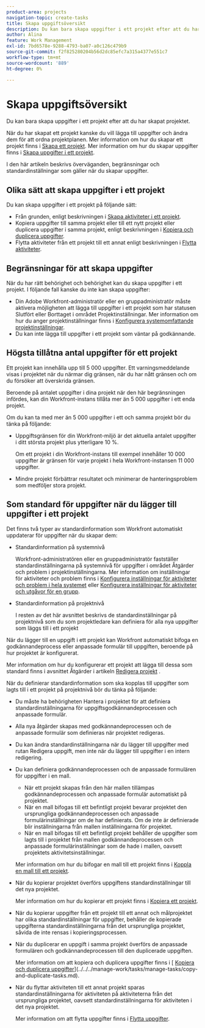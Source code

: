 ```yaml
---
product-area: projects
navigation-topic: create-tasks
title: Skapa uppgiftsöversikt
description: Du kan bara skapa uppgifter i ett projekt efter att du har skapat projektet.
author: Alina
feature: Work Management
exl-id: 7bd6578e-9288-4793-ba07-a0c126c479b9
source-git-commit: f2f825280204b56d2dc85efc7a315a4377e551c7
workflow-type: tm+mt
source-wordcount: '889'
ht-degree: 0%

---
```


# Skapa uppgiftsöversikt

Du kan bara skapa uppgifter i ett projekt efter att du har skapat projektet.

När du har skapat ett projekt kanske du vill lägga till uppgifter och ändra dem för att ordna projektplanen. Mer information om hur du skapar ett projekt finns i [Skapa ett projekt](../../../manage-work/projects/create-projects/create-project.md). Mer information om hur du skapar uppgifter finns i [Skapa uppgifter i ett projekt](../../../manage-work/tasks/create-tasks/create-tasks-in-project.md).

I den här artikeln beskrivs överväganden, begränsningar och standardinställningar som gäller när du skapar uppgifter.

## Olika sätt att skapa uppgifter i ett projekt

Du kan skapa uppgifter i ett projekt på följande sätt:

* Från grunden, enligt beskrivningen i [Skapa aktiviteter i ett projekt](../../../manage-work/tasks/create-tasks/create-tasks-in-project.md).
* Kopiera uppgifter till samma projekt eller till ett nytt projekt eller duplicera uppgifter i samma projekt, enligt beskrivningen i [Kopiera och duplicera uppgifter](../../../manage-work/tasks/manage-tasks/copy-and-duplicate-tasks.md).
* Flytta aktiviteter från ett projekt till ett annat enligt beskrivningen i [Flytta aktiviteter](../../../manage-work/tasks/manage-tasks/move-tasks.md).

## Begränsningar för att skapa uppgifter

När du har rätt behörighet och behörighet kan du skapa uppgifter i ett projekt. I följande fall kanske du inte kan skapa uppgifter:

* Din Adobe Workfront-administratör eller en gruppadministratör måste aktivera möjligheten att lägga till uppgifter i ett projekt som har statusen Slutfört eller Borttaget i området Projektinställningar. Mer information om hur du anger projektinställningar finns i [Konfigurera systemomfattande projektinställningar](../../../administration-and-setup/set-up-workfront/configure-system-defaults/set-project-preferences.md).
* Du kan inte lägga till uppgifter i ett projekt som väntar på godkännande.

## Högsta tillåtna antal uppgifter för ett projekt

Ett projekt kan innehålla upp till 5 000 uppgifter. Ett varningsmeddelande visas i projektet när du närmar dig gränsen, när du har nått gränsen och om du försöker att överskrida gränsen.

Beroende på antalet uppgifter i dina projekt när den här begränsningen infördes, kan din Workfront-instans tillåta mer än 5 000 uppgifter i ett enda projekt.

Om du kan ta med mer än 5 000 uppgifter i ett och samma projekt bör du tänka på följande:

* Uppgiftsgränsen för din Workfront-miljö är det aktuella antalet uppgifter i ditt största projekt plus ytterligare 10 %.

  Om ett projekt i din Workfront-instans till exempel innehåller 10 000 uppgifter är gränsen för varje projekt i hela Workfront-instansen 11 000 uppgifter.

* Mindre projekt förbättrar resultatet och minimerar de hanteringsproblem som medföljer stora projekt.

## Som standard för uppgifter när du lägger till uppgifter i ett projekt

Det finns två typer av standardinformation som Workfront automatiskt uppdaterar för uppgifter när du skapar dem:

* Standardinformation på systemnivå

  Workfront-administratören eller en gruppadministratör fastställer standardinställningarna på systemnivå för uppgifter i området Åtgärder och problem i projektinställningarna. Mer information om inställningar för aktiviteter och problem finns i [Konfigurera inställningar för aktiviteter och problem i hela systemet](../../../administration-and-setup/set-up-workfront/configure-system-defaults/set-task-issue-preferences.md) eller [Konfigurera inställningar för aktiviteter och utgåvor för en grupp](../../../administration-and-setup/manage-groups/create-and-manage-groups/configure-task-issue-preferences-group.md).

* Standardinformation på projektnivå

  I resten av det här avsnittet beskrivs de standardinställningar på projektnivå som du som projektledare kan definiera för alla nya uppgifter som läggs till i ett projekt

När du lägger till en uppgift i ett projekt kan Workfront automatiskt bifoga en godkännandeprocess eller anpassade formulär till uppgiften, beroende på hur projektet är konfigurerat.

Mer information om hur du konfigurerar ett projekt att lägga till dessa som standard finns i avsnittet Åtgärder i artikeln [Redigera projekt](../../../manage-work/projects/manage-projects/edit-projects.md) .

När du definierar standardinformation som ska kopplas till uppgifter som lagts till i ett projekt på projektnivå bör du tänka på följande:

* Du måste ha behörigheten Hantera i projektet för att definiera standardinställningarna för uppgiftsgodkännandeprocessen och anpassade formulär.
* Alla nya åtgärder skapas med godkännandeprocessen och de anpassade formulär som definieras när projektet redigeras.
* Du kan ändra standardinställningarna när du lägger till uppgifter med rutan Redigera uppgift, men inte när du lägger till uppgifter i en intern redigering.
* Du kan definiera godkännandeprocessen och de anpassade formulären för uppgifter i en mall.

   * När ett projekt skapas från den här mallen tillämpas godkännandeprocessen och anpassade formulär automatiskt på projektet.
   * När en mall bifogas till ett befintligt projekt bevarar projektet den ursprungliga godkännandeprocessen och anpassade formulärinställningar om de har definierats. Om de inte är definierade blir inställningarna från mallen inställningarna för projektet.
   * När en mall bifogas till ett befintligt projekt behåller de uppgifter som lagts till i projektet från mallen godkännandeprocessen och anpassade formulärinställningar som de hade i mallen, oavsett projektets aktivitetsinställningar.

  Mer information om hur du bifogar en mall till ett projekt finns i [Koppla en mall till ett projekt](../../../manage-work/projects/create-and-manage-templates/attach-template-to-project.md).

* När du kopierar projektet överförs uppgiftens standardinställningar till det nya projektet.

  Mer information om hur du kopierar ett projekt finns i [Kopiera ett projekt](../../../manage-work/projects/manage-projects/copy-project.md).

* När du kopierar uppgifter från ett projekt till ett annat och målprojektet har olika standardinställningar för uppgifter, behåller de kopierade uppgifterna standardinställningarna från det ursprungliga projektet, såvida de inte rensas i kopieringsprocessen.
* När du duplicerar en uppgift i samma projekt överförs de anpassade formulären och godkännandeprocessen till den duplicerade uppgiften.

  Mer information om att kopiera och duplicera uppgifter finns i [ [Kopiera och duplicera uppgifter](../../../manage-work/tasks/manage-tasks/copy-and-duplicate-tasks.md)](../../../manage-work/tasks/manage-tasks/copy-and-duplicate-tasks.md).

* När du flyttar aktiviteten till ett annat projekt sparas standardinställningarna för aktiviteten på aktiviteterna från det ursprungliga projektet, oavsett standardinställningarna för aktiviteten i det nya projektet.

  Mer information om att flytta uppgifter finns i [Flytta uppgifter](../../../manage-work/tasks/manage-tasks/move-tasks.md).

